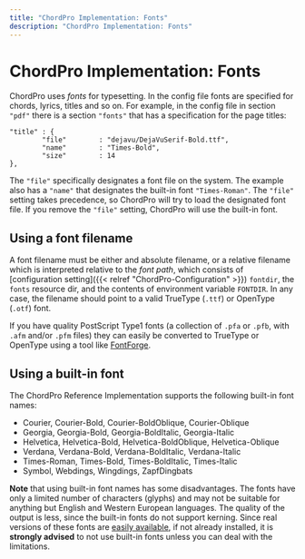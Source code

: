 ```yaml
---
title: "ChordPro Implementation: Fonts"
description: "ChordPro Implementation: Fonts"
---
```


# ChordPro Implementation: Fonts

ChordPro uses _fonts_ for typesetting. In the config file fonts are specified for  chords, lyrics, titles and so on. For example, in the config file in section `"pdf"` there is a section `"fonts"` that has a specification for the page titles:

    "title" : {
		    "file"        : "dejavu/DejaVuSerif-Bold.ttf",
		    "name"        : "Times-Bold",
		    "size"        : 14
    },

The `"file"` specifically designates a font file on the system.
The example also has a `"name"` that designates the built-in font
`"Times-Roman"`. The `"file"` setting takes precedence, so ChordPro
will try to load the designated font file. If you remove the `"file"`
setting, ChordPro will use the built-in font.

## Using a font filename

A font filename must be either and absolute filename, or a relative
filename which is interpreted relative to the _font path_, which
consists of [configuration setting]({{< relref "ChordPro-Configuration" >}})
`fontdir`, the `fonts` resource dir, and the contents of environment
variable `FONTDIR`. In any case, the filename should point to a valid
TrueType (`.ttf`) or OpenType (`.otf`) font.

If you have quality PostScript Type1 fonts (a collection of `.pfa` or `.pfb`, with `.afm` and/or `.pfm` files) they can easily be converted to TrueType or OpenType using a tool like [FontForge](https://fontforge.github.io/).

## Using a built-in font

The ChordPro Reference Implementation supports the following built-in
font names:

* Courier, Courier-Bold, Courier-BoldOblique, Courier-Oblique
* Georgia, Georgia-Bold, Georgia-BoldItalic, Georgia-Italic
* Helvetica, Helvetica-Bold, Helvetica-BoldOblique, Helvetica-Oblique
* Verdana, Verdana-Bold, Verdana-BoldItalic, Verdana-Italic
* Times-Roman, Times-Bold, Times-BoldItalic, Times-Italic 
* Symbol, Webdings, Wingdings, ZapfDingbats

**Note** that using built-in font names has some disadvantages. The
fonts have only a limited number of characters (glyphs) and may not be
suitable for anything but English and Western European languages. The
quality of the output is less, since the built-in fonts do not support
kerning. Since real versions of these fonts are [easily
available](http://mscorefonts2.sourceforge.net/), if not already
installed, it is **strongly advised** to not use built-in fonts unless
you can deal with the limitations.

